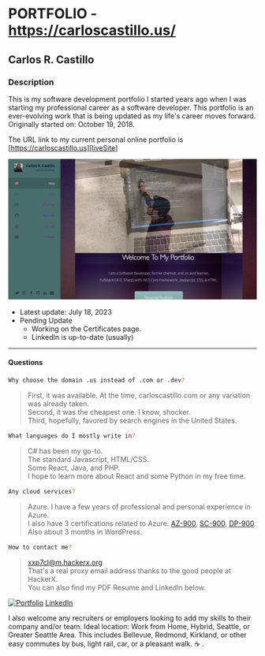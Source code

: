 # PORTFOLIO - https://carloscastillo.us/
## Carlos R. Castillo
### Description

This is my software development portfolio I started years ago when I was starting my professional career as a software developer.  This portfolio is an ever-evolving work that is being updated as my life's career moves forward.  Originally started on: October 19, 2018.

The URL link to my current personal online portfolio is [https://carloscastillo.us][liveSite]

![](public/images/ScreenShotPortfolio.png?raw=true)
- Latest update: July 18, 2023
- Pending Update
    - Working on the Certificates page.
    - LinkedIn is up-to-date (usually)
---
#### Questions
```sh
Why choose the domain .us instead of .com or .dev?
```
> First, it was available.      At the time, carloscastillo.com or any variation was already taken.  
> Second, it was the cheapest one.  I know, shocker.  
> Third, hopefully, favored by search engines in the United States.

   
```sh
What languages do I mostly write in?
```
> C# has been my go-to.  
> The standard Javascript, HTML/CSS.  
> Some React, Java, and PHP.  
> I hope to learn more about React and some Python in my free time.  
```sh
Any cloud services?
```
> Azure.  I have a few years of professional  and personal experience in Azure.  
> I also have 3 certifications related to Azure.  [AZ-900](https://www.credly.com/badges/9181b289-cbd5-4596-bf73-5c50a3dd9ea6/public_url), [SC-900](https://www.credly.com/badges/87e5bfb6-e424-400a-b977-060d80469289/public_url), [DP-900](https://www.credly.com/badges/828fad69-c7a4-4460-adcc-c58f06449d5a/public_url).   
> Also about 3 months in WordPress.  
```sh
How to contact me?
```
> xxp7cl@m.hackerx.org  
> That's a real proxy email address thanks to the good people at HackerX.  
> You can also find my PDF Resume and LinkedIn below.  


[![Portfolio](https://img.shields.io/badge/Resume-PDF-brightgreen.svg)](https://carlos-c-portfolio.herokuapp.com/images/Resume-Carlos-R-Castillo.pdf)
[LinkedIn](www.linkedin.com/in/carlosrcastillo)

I also welcome any recruiters or employers looking to add my skills to their company and/or team.
Ideal location:  Work from Home, Hybrid, Seattle, or Greater Seattle Area.  This includes Bellevue, Redmond, Kirkland, or other easy commutes by bus, light rail, car, or a pleasant walk.
:coffee: .


[//]: # (These are reference links used in the body of this note and get stripped out when the markdown processor does its job. There is no need to format it nicely because it shouldn't be seen. Thanks SO - http://stackoverflow.com/questions/4823468/store-comments-in-markdown-syntax)

   [liveSite]: <https://carloscastillo.us/>
   [LinkedIn]: <www.linkedin.com/in/carlosrcastillot>
   [GitHub]: <https://github.com/castillocarlosr>

